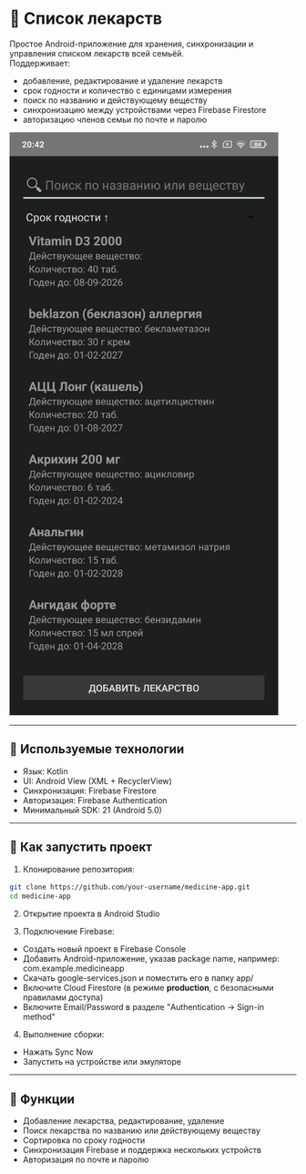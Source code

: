 # 💊 Список лекарств

Простое Android-приложение для хранения, синхронизации и управления списком лекарств всей семьёй.  
Поддерживает:
- добавление, редактирование и удаление лекарств
- срок годности и количество с единицами измерения
- поиск по названию и действующему веществу
- синхронизацию между устройствами через Firebase Firestore
- авторизацию членов семьи по почте и паролю

![img.png](img.png)

---

## 🧩 Используемые технологии

- Язык: Kotlin
- UI: Android View (XML + RecyclerView)
- Синхронизация: Firebase Firestore
- Авторизация: Firebase Authentication
- Минимальный SDK: 21 (Android 5.0)

---

## 🚀 Как запустить проект

1. Клонирование репозитория:

```bash
git clone https://github.com/your-username/medicine-app.git
cd medicine-app
```

2. Открытие проекта в Android Studio

3. Подключение Firebase:

- Создать новый проект в Firebase Console
- Добавить Android-приложение, указав package name, например: com.example.medicineapp
- Скачать google-services.json и поместить его в папку app/
- Включите Cloud Firestore (в режиме **production**, с безопасными правилами доступа)
- Включите Email/Password в разделе "Authentication → Sign-in method"

4. Выполнение сборки:

- Нажать Sync Now
- Запустить на устройстве или эмуляторе

---

## 📌 Функции
- Добавление лекарства, редактирование, удаление
- Поиск лекарства по названию или действующему веществу
- Сортировка по сроку годности
- Синхронизация Firebase и поддержка нескольких устройств
- Авторизация по почте и паролю
    
